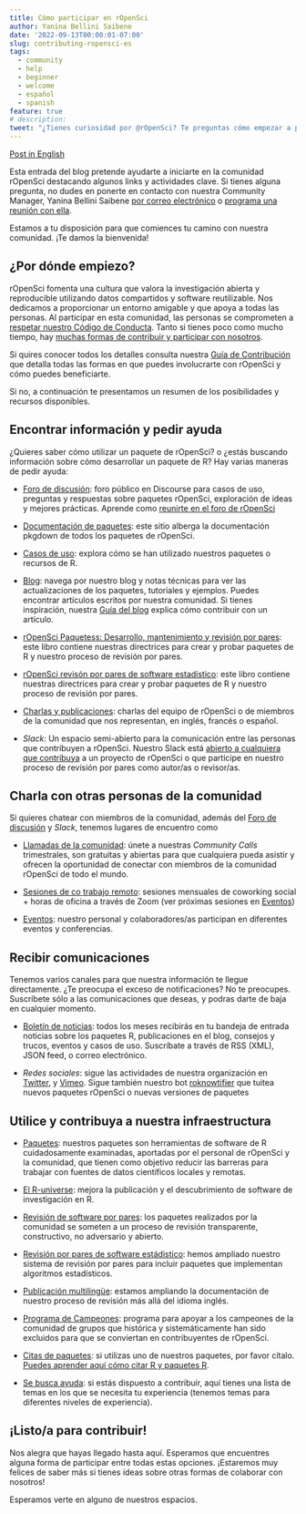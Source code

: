 ```yaml
---
title: Cómo participar en rOpenSci
author: Yanina Bellini Saibene
date: '2022-09-13T00:00:01-07:00'
slug: contributing-ropensci-es
tags:
  - community
  - help
  - beginner
  - welcome
  - español
  - spanish
feature: true  
# description: 
tweet: "¿Tienes curiosidad por @rOpenSci? Te preguntas cómo empezar a participar? 🤔 ¡Nos alegramos! Aquí tienes un resumen de cómo participar con nosotros" 
---
```


[Post in English](/blog/2022/09/13/contributing-es/)

Esta entrada del blog pretende ayudarte a iniciarte en la comunidad rOpenSci destacando algunos links y actividades clave. Si tienes alguna pregunta, no dudes en ponerte en contacto con nuestra Community Manager, Yanina Bellini Saibene [por correo electrónico](mailto:yabellini@ropensci.org) o [programa una reunión con ella](https://calendly.com/yabellini-ropensci/). 

Estamos a tu disposición para que comiences tu camino con nuestra comunidad. ¡Te damos la bienvenida!


## ¿Por dónde empiezo?

rOpenSci fomenta una cultura que valora la investigación abierta y reproducible utilizando datos compartidos y software reutilizable. Nos dedicamos a proporcionar un entorno amigable y que apoya a todas las personas. Al participar en esta comunidad, las personas se comprometen a [respetar nuestro Código de Conducta](/código-de-conducta/). Tanto si tienes poco como mucho tiempo, hay [muchas formas de contribuir y participar con nosotros](https://contributing.ropensci.org/).

Si quires conocer todos los detalles consulta nuestra [Guía de Contribución](https://contributing.ropensci.org/) que detalla todas las formas en que puedes involucrarte con rOpenSci y cómo puedes beneficiarte. 

Si no, a continuación te presentamos un resumen de los posibilidades y recursos disponibles.


## Encontrar información y pedir ayuda

¿Quieres saber cómo utilizar un paquete de rOpenSci? o ¿estás buscando información sobre cómo desarrollar un paquete de R? Hay varias maneras de pedir ayuda:

* [Foro de discusión](https://discuss.ropensci.org/): foro público en Discourse para casos de uso, preguntas y respuestas sobre paquetes rOpenSci, exploración de ideas y mejores prácticas. Aprende como [reunirte en el foro de rOpenSci](/blog/2022/01/11/ropensci-forum/)

* [Documentación de paquetes](https://docs.ropensci.org/): este sitio alberga la documentación pkgdown de todos los paquetes de rOpenSci.

* [Casos de uso](/usecases/): explora cómo se han utilizado nuestros paquetes o recursos de R.

* [Blog](/blog/): navega por nuestro blog y notas técnicas para ver las actualizaciones de los paquetes, tutoriales y ejemplos. Puedes encontrar artículos escritos por nuestra comunidad. Si tienes inspiración, nuestra [Guía del blog](https://blogguide.ropensci.org/) explica cómo contribuir con un artículo.

* [rOpenSci Paquetess: Desarrollo, mantenimiento y revisión por pares](https://devguide.ropensci.org/): este libro contiene nuestras directrices para crear y probar paquetes de R y nuestro proceso de revisión por pares.

* [rOpenSci revisón por pares de software estadístico](https://stats-devguide.ropensci.org/): este libro contiene nuestras directrices para crear y probar paquetes de R y nuestro proceso de revisión por pares.

* [Charlas y publicaciones](https://ropensci.org/talks-papers/): charlas del equipo de rOpenSci o de miembros de la comunidad que nos representan, en inglés, francés o español.

* _Slack_: Un espacio semi-abierto para la comunicación entre las personas que contribuyen a rOpenSci. Nuestro Slack está [abierto a cualquiera que contribuya](/contacto/) a un proyecto de rOpenSci o que participe en nuestro proceso de revisión por pares como autor/as o revisor/as.


## Charla con otras personas de la comunidad

Si quieres chatear con miembros de la comunidad, además del [Foro de discusión](https://discuss.ropensci.org/) y _Slack_, tenemos lugares de encuentro como
 
* [Llamadas de la comunidad](/commcalls): únete a nuestras _Community Calls_ trimestrales, son gratuitas y abiertas para que cualquiera pueda asistir y ofrecen la oportunidad de conectar con miembros de la comunidad rOpenSci de todo el mundo.

* [Sesiones de co trabajo remoto](/blog/2021/08/17/coworking-sessions/): sesiones mensuales de coworking social + horas de oficina a través de Zoom (ver próximas sesiones en [Eventos](/events/))

* [Eventos](/events/): nuestro personal y colaboradores/as participan en diferentes eventos y conferencias.

## Recibir comunicaciones

Tenemos varios canales para que nuestra información te llegue directamente. ¿Te preocupa el exceso de notificaciones? No te preocupes. Suscríbete sólo a las comunicaciones que deseas, y podras darte de baja en cualquier momento.

* [Boletín de noticias](/news/): todos los meses recibirás en tu bandeja de entrada noticias sobre los paquetes R, publicaciones en el blog, consejos y trucos, eventos y casos de uso. Suscríbate a través de RSS (XML), JSON feed, o correo electrónico.

* _Redes sociales_: sigue las actividades de nuestra organización en [Twitter](https://twitter.com/rOpenSci), y [Vimeo](https://vimeo.com/ropensci). Sigue también nuestro bot [roknowtifier](https://twitter.com/roknowtifier) que tuitea nuevos paquetes rOpenSci o nuevas versiones de paquetes


## Utilice y contribuya a nuestra infraestructura

* [Paquetes](/packages/): nuestros paquetes son herramientas de software de R cuidadosamente examinadas, aportadas por el personal de rOpenSci y la comunidad, que tienen como objetivo reducir las barreras para trabajar con fuentes de datos científicos locales y remotas.

* [El R-universe](/r-universe/): mejora la publicación y el descubrimiento de software de investigación en R.

* [Revisión de software por pares](/software-review/): los paquetes realizados por la comunidad se someten a un proceso de revisión transparente, constructivo, no adversario y abierto.

* [Revisión por pares de software estádistico](/stat-software-review/): hemos ampliado nuestro sistema de revisión por pares para incluir paquetes que implementan algoritmos estadísticos.

* [Publicación multilingüe](/blog/2021/12/20/inclusive-leadership-program/): estamos ampliando la documentación de nuestro proceso de revisión más allá del idioma inglés.

* [Programa de Campeones](/blog/2021/12/20/inclusive-leadership-program/): programa para apoyar a los campeones de la comunidad de grupos que histórica y sistemáticamente han sido excluidos para que se conviertan en contribuyentes de rOpenSci.

* [Citas de paquetes](/citations/): si utilizas uno de nuestros paquetes, por favor cítalo. [Puedes aprender aquí cómo citar R y paquetes R](/blog/2021/11/16/how-to-cite-r-and-r-packages/).

* [Se busca ayuda](/help-wanted/): si estás dispuesto a contribuir, aquí tienes una lista de temas en los que se necesita tu experiencia (tenemos temas para diferentes niveles de experiencia).

## ¡Listo/a para contribuir!

Nos alegra que hayas llegado hasta aquí.  Esperamos que encuentres alguna forma de participar entre todas estas opciones.  ¡Estaremos muy felices de saber más si tienes ideas sobre otras formas de colaborar con nosotros!

Esperamos verte en alguno de nuestros espacios.